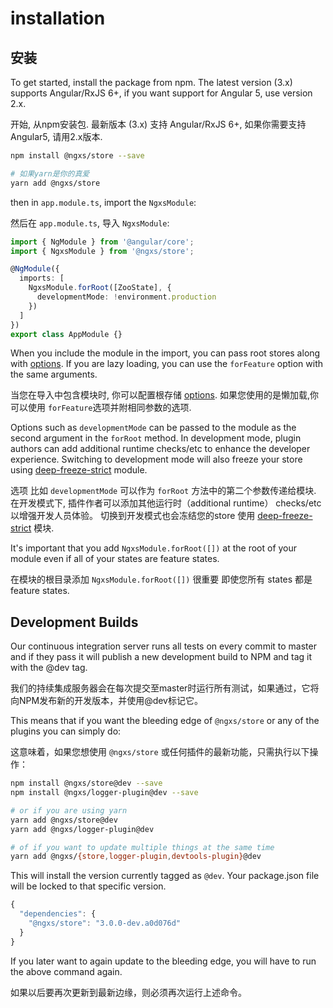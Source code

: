 # installation

## 安装

To get started, install the package from npm. The latest version \(3.x\) supports Angular/RxJS 6+, if you want support for Angular 5, use version 2.x.

开始, 从npm安装包. 最新版本 \(3.x\) 支持 Angular/RxJS 6+, 如果你需要支持Angular5, 请用2.x版本.

```bash
npm install @ngxs/store --save

# 如果yarn是你的真爱
yarn add @ngxs/store
```

then in `app.module.ts`, import the `NgxsModule`:

然后在 `app.module.ts`, 导入 `NgxsModule`:

```typescript
import { NgModule } from '@angular/core';
import { NgxsModule } from '@ngxs/store';

@NgModule({
  imports: [
    NgxsModule.forRoot([ZooState], {
      developmentMode: !environment.production
    })
  ]
})
export class AppModule {}
```

When you include the module in the import, you can pass root stores along with [options](../advanced/options.md). If you are lazy loading, you can use the `forFeature` option with the same arguments.

当您在导入中包含模块时, 你可以配置根存储 [options](../advanced/options.md). 如果您使用的是懒加载,你可以使用 `forFeature`选项并附相同参数的选项.

Options such as `developmentMode` can be passed to the module as the second argument in the `forRoot` method. In development mode, plugin authors can add additional runtime checks/etc to enhance the developer experience. Switching to development mode will also freeze your store using [deep-freeze-strict](https://www.npmjs.com/package/deep-freeze-strict) module.

选项 比如 `developmentMode` 可以作为 `forRoot` 方法中的第二个参数传递给模块. 在开发模式下, 插件作者可以添加其他运行时（additional runtime） checks/etc 以增强开发人员体验。 切换到开发模式也会冻结您的store 使用 [deep-freeze-strict](https://www.npmjs.com/package/deep-freeze-strict) 模块.

It's important that you add `NgxsModule.forRoot([])` at the root of your module even if all of your states are feature states.

在模块的根目录添加 `NgxsModule.forRoot([])` 很重要 即使您所有 states 都是 feature states.

## Development Builds

Our continuous integration server runs all tests on every commit to master and if they pass it will publish a new development build to NPM and tag it with the @dev tag.

我们的持续集成服务器会在每次提交至master时运行所有测试，如果通过，它将向NPM发布新的开发版本，并使用@dev标记它。

This means that if you want the bleeding edge of `@ngxs/store` or any of the plugins you can simply do:

这意味着，如果您想使用 `@ngxs/store` 或任何插件的最新功能，只需执行以下操作：

```bash
npm install @ngxs/store@dev --save
npm install @ngxs/logger-plugin@dev --save

# or if you are using yarn
yarn add @ngxs/store@dev
yarn add @ngxs/logger-plugin@dev

# of if you want to update multiple things at the same time
yarn add @ngxs/{store,logger-plugin,devtools-plugin}@dev
```

This will install the version currently tagged as `@dev`. Your package.json file will be locked to that specific version.

```javascript
{
  "dependencies": {
    "@ngxs/store": "3.0.0-dev.a0d076d"
  }
}
```

If you later want to again update to the bleeding edge, you will have to run the above command again.

如果以后要再次更新到最新边缘，则必须再次运行上述命令。

